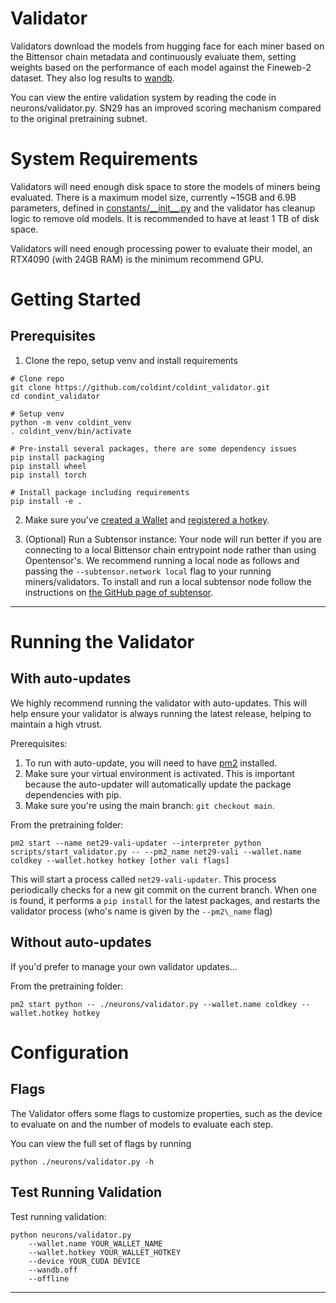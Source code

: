 # Validator

Validators download the models from hugging face for each miner based on the Bittensor chain metadata and continuously evaluate them, setting weights based on the performance of each model against the Fineweb-2 dataset. They also log results to [wandb](https://wandb.ai/coldint/sn29).

You can view the entire validation system by reading the code in neurons/validator.py. SN29 has an improved scoring mechanism compared to the original pretraining subnet.

# System Requirements

Validators will need enough disk space to store the models of miners being evaluated. There is a maximum model size, currently ~15GB and 6.9B parameters, defined in [constants/\_\_init\_\_.py](../constants/__init__.py) and the validator has cleanup logic to remove old models. It is recommended to have at least 1 TB of disk space.

Validators will need enough processing power to evaluate their model, an RTX4090 (with 24GB RAM) is the minimum recommend GPU.

# Getting Started

## Prerequisites

1. Clone the repo, setup venv and install requirements

```shell
# Clone repo
git clone https://github.com/coldint/coldint_validator.git
cd condint_validator

# Setup venv
python -m venv coldint_venv
. coldint_venv/bin/activate

# Pre-install several packages, there are some dependency issues
pip install packaging
pip install wheel
pip install torch

# Install package including requirements
pip install -e .
```

2. Make sure you've [created a Wallet](https://docs.bittensor.com/getting-started/wallets) and [registered a hotkey](https://docs.bittensor.com/subnets/register-and-participate).

3. (Optional) Run a Subtensor instance:
Your node will run better if you are connecting to a local Bittensor chain entrypoint node rather than using Opentensor's.
We recommend running a local node as follows and passing the `--subtensor.network local` flag to your running miners/validators.
To install and run a local subtensor node follow the instructions on [the GitHub page of subtensor](https://github.com/opentensor/subtensor).

---

# Running the Validator

## With auto-updates

We highly recommend running the validator with auto-updates. This will help ensure your validator is always running the latest release, helping to maintain a high vtrust.

Prerequisites:
1. To run with auto-update, you will need to have [pm2](https://pm2.keymetrics.io/) installed.
2. Make sure your virtual environment is activated. This is important because the auto-updater will automatically update the package dependencies with pip.
3. Make sure you're using the main branch: `git checkout main`.

From the pretraining folder:
```shell
pm2 start --name net29-vali-updater --interpreter python scripts/start_validator.py -- --pm2_name net29-vali --wallet.name coldkey --wallet.hotkey hotkey [other vali flags]
```

This will start a process called `net29-vali-updater`. This process periodically checks for a new git commit on the current branch. When one is found, it performs a `pip install` for the latest packages, and restarts the validator process (who's name is given by the `--pm2\_name` flag)

## Without auto-updates

If you'd prefer to manage your own validator updates...

From the pretraining folder:
```shell
pm2 start python -- ./neurons/validator.py --wallet.name coldkey --wallet.hotkey hotkey
```

# Configuration

## Flags

The Validator offers some flags to customize properties, such as the device to evaluate on and the number of models to evaluate each step.

You can view the full set of flags by running
```shell
python ./neurons/validator.py -h
```

## Test Running Validation

Test running validation:
```shell
python neurons/validator.py
    --wallet.name YOUR_WALLET_NAME
    --wallet.hotkey YOUR_WALLET_HOTKEY
    --device YOUR_CUDA DEVICE
    --wandb.off
    --offline
```
---
